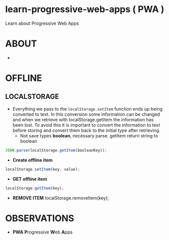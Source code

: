 # learn-progressive-web-apps ( PWA )
Learn about Progressive Web Apps


# ABOUT
-

# OFFLINE

## LOCALSTORAGE
- Everything we pass to the ```localStorage.setItem``` function ends up being converted to text. In this conversion some information can be changed and when we retrieve with localStorage.getItem the information has been lost. To avoid this it is important to convert the information to text before storing and convert them back to the initial type after retrieving.
  - Not save types **boolean**, necessary parse. getItem return string to boolean
```javascript
JSON.parse(localStorage.getItem(booleanKey));
```
- **Create offline item**
```javascript
localStorage.setItem(key, value);
```
- **GET offline item**
```javascript
localStorage.getItem(key);
```
- **REMOVE ITEM**
localStorage.removeItem(key);

# OBSERVATIONS
- **PWA** **P**rogressive **W**eb **A**pps
